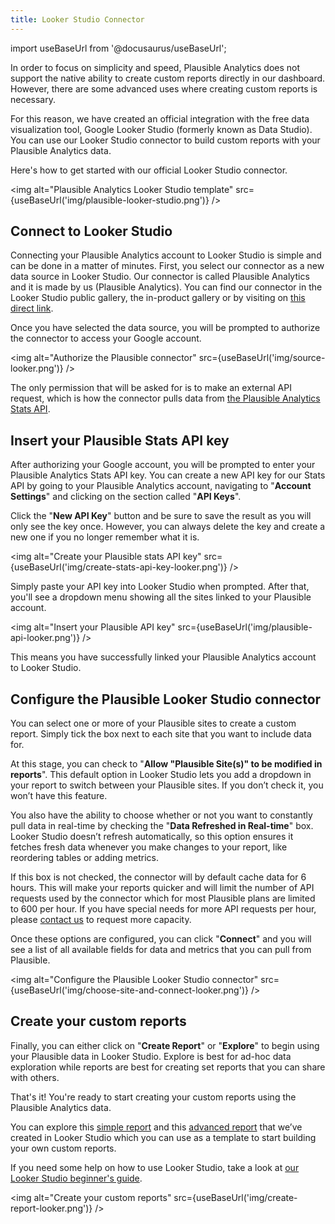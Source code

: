 ```yaml
---
title: Looker Studio Connector
---
```


import useBaseUrl from '@docusaurus/useBaseUrl';

In order to focus on simplicity and speed, Plausible Analytics does not support the native ability to create custom reports directly in our dashboard. However, there are some advanced uses where creating custom reports is necessary.

For this reason, we have created an official integration with the free data visualization tool, Google Looker Studio (formerly known as Data Studio). You can use our Looker Studio connector to build custom reports with your Plausible Analytics data.

Here's how to get started with our official Looker Studio connector. 

<img alt="Plausible Analytics Looker Studio template" src={useBaseUrl('img/plausible-looker-studio.png')} />

## Connect to Looker Studio

Connecting your Plausible Analytics account to Looker Studio is simple and can be done in a matter of minutes. First, you select our connector as a new data source in Looker Studio. Our connector is called Plausible Analytics and it is made by us (Plausible Analytics). You can find our connector in the Looker Studio public gallery, the in-product gallery or by visiting on [this direct link](https://lookerstudio.google.com/datasources/create?connectorId=AKfycbz88iSK4B6V-VoaiwocFu2dDp3CBRM0arAZoDjQ97SroAt9RtzgS6z3UCxpjJDi0ieVjQ).

Once you have selected the data source, you will be prompted to authorize the connector to access your Google account.

<img alt="Authorize the Plausible connector" src={useBaseUrl('img/source-looker.png')} />

The only permission that will be asked for is to make an external API request, which is how the connector pulls data from [the Plausible Analytics Stats API](stats-api.md).

## Insert your Plausible Stats API key

After authorizing your Google account, you will be prompted to enter your Plausible Analytics Stats API key. You can create a new API key for our Stats API by going to your Plausible Analytics account, navigating to "**Account Settings**" and clicking on the section called "**API Keys**".

Click the "**New API Key**" button and be sure to save the result as you will only see the key once. However, you can always delete the key and create a new one if you no longer remember what it is.

<img alt="Create your Plausible stats API key" src={useBaseUrl('img/create-stats-api-key-looker.png')} />

Simply paste your API key into Looker Studio when prompted. After that, you'll see a dropdown menu showing all the sites linked to your Plausible account.

<img alt="Insert your Plausible API key" src={useBaseUrl('img/plausible-api-looker.png')} />

This means you have successfully linked your Plausible Analytics account to Looker Studio.

## Configure the Plausible Looker Studio connector

You can select one or more of your Plausible sites to create a custom report. Simply tick the box next to each site that you want to include data for.

At this stage, you can check to "**Allow "Plausible Site(s)" to be modified in reports**". This default option in Looker Studio lets you add a dropdown in your report to switch between your Plausible sites. If you don’t check it, you won’t have this feature.

You also have the ability to choose whether or not you want to constantly pull data in real-time by checking the "**Data Refreshed in Real-time**" box. Looker Studio doesn’t refresh automatically, so this option ensures it fetches fresh data whenever you make changes to your report, like reordering tables or adding metrics.

If this box is not checked, the connector will by default cache data for 6 hours. This will make your reports quicker and will limit the number of API requests used by the connector which for most Plausible plans are limited to 600 per hour. If you have special needs for more API requests per hour, please [contact us](https://plausible.io/contact) to request more capacity.

Once these options are configured, you can click "**Connect**" and you will see a list of all available fields for data and metrics that you can pull from Plausible.

<img alt="Configure the Plausible Looker Studio connector" src={useBaseUrl('img/choose-site-and-connect-looker.png')} />

## Create your custom reports

Finally, you can either click on "**Create Report**" or "**Explore**" to begin using your Plausible data in Looker Studio. Explore is best for ad-hoc data exploration while reports are best for creating set reports that you can share with others.

That's it! You're ready to start creating your custom reports using the Plausible Analytics data.

You can explore this [simple report](https://lookerstudio.google.com/s/gm8gS_IpBiQ) and this [advanced report](https://lookerstudio.google.com/s/ltrWC2jaK4Q) that we’ve created in Looker Studio which you can use as a template to start building your own custom reports.

If you need some help on how to use Looker Studio, take a look at [our Looker Studio beginner's guide](https://plausible.io/blog/google-looker-studio-guide).

<img alt="Create your custom reports" src={useBaseUrl('img/create-report-looker.png')} />
